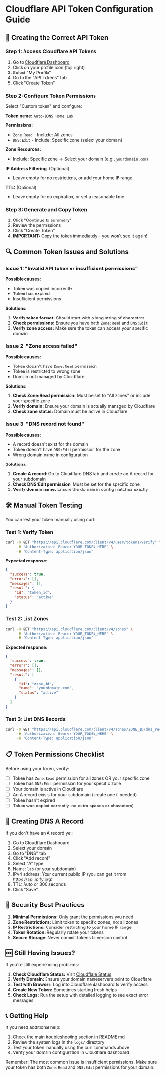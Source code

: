 # Cloudflare API Token Configuration Guide

## 🔑 Creating the Correct API Token

### Step 1: Access Cloudflare API Tokens
1. Go to [Cloudflare Dashboard](https://dash.cloudflare.com)
2. Click on your profile icon (top right)
3. Select "My Profile"
4. Go to the "API Tokens" tab
5. Click "Create Token"

### Step 2: Configure Token Permissions
Select "Custom token" and configure:

**Token name:** `Auto-DDNS Home Lab`

**Permissions:**
- `Zone:Read` - Include: All zones
- `DNS:Edit` - Include: Specific zone (select your domain)

**Zone Resources:**
- Include: Specific zone → Select your domain (e.g., `yourdomain.com`)

**IP Address Filtering:** (Optional)
- Leave empty for no restrictions, or add your home IP range

**TTL:** (Optional)
- Leave empty for no expiration, or set a reasonable time

### Step 3: Generate and Copy Token
1. Click "Continue to summary"
2. Review the permissions
3. Click "Create Token"
4. **IMPORTANT:** Copy the token immediately - you won't see it again!

## 🔍 Common Token Issues and Solutions

### Issue 1: "Invalid API token or insufficient permissions"

**Possible causes:**
- Token was copied incorrectly
- Token has expired
- Insufficient permissions

**Solutions:**
1. **Verify token format:** Should start with a long string of characters
2. **Check permissions:** Ensure you have both `Zone:Read` and `DNS:Edit`
3. **Verify zone access:** Make sure the token can access your specific domain

### Issue 2: "Zone access failed"

**Possible causes:**
- Token doesn't have `Zone:Read` permission
- Token is restricted to wrong zone
- Domain not managed by Cloudflare

**Solutions:**
1. **Check Zone:Read permission:** Must be set to "All zones" or include your specific zone
2. **Verify domain:** Ensure your domain is actually managed by Cloudflare
3. **Check zone status:** Domain must be active in Cloudflare

### Issue 3: "DNS record not found"

**Possible causes:**
- A record doesn't exist for the domain
- Token doesn't have `DNS:Edit` permission for the zone
- Wrong domain name in configuration

**Solutions:**
1. **Create A record:** Go to Cloudflare DNS tab and create an A record for your subdomain
2. **Check DNS:Edit permission:** Must be set for the specific zone
3. **Verify domain name:** Ensure the domain in config matches exactly

## 🛠️ Manual Token Testing

You can test your token manually using curl:

### Test 1: Verify Token
```bash
curl -X GET "https://api.cloudflare.com/client/v4/user/tokens/verify" \
     -H "Authorization: Bearer YOUR_TOKEN_HERE" \
     -H "Content-Type: application/json"
```

**Expected response:**
```json
{
  "success": true,
  "errors": [],
  "messages": [],
  "result": {
    "id": "token_id",
    "status": "active"
  }
}
```

### Test 2: List Zones
```bash
curl -X GET "https://api.cloudflare.com/client/v4/zones" \
     -H "Authorization: Bearer YOUR_TOKEN_HERE" \
     -H "Content-Type: application/json"
```

**Expected response:**
```json
{
  "success": true,
  "errors": [],
  "messages": [],
  "result": [
    {
      "id": "zone_id",
      "name": "yourdomain.com",
      "status": "active"
    }
  ]
}
```

### Test 3: List DNS Records
```bash
curl -X GET "https://api.cloudflare.com/client/v4/zones/ZONE_ID/dns_records?type=A&name=lab.yourdomain.com" \
     -H "Authorization: Bearer YOUR_TOKEN_HERE" \
     -H "Content-Type: application/json"
```

## 📋 Token Permissions Checklist

Before using your token, verify:

- [ ] Token has `Zone:Read` permission for all zones OR your specific zone
- [ ] Token has `DNS:Edit` permission for your specific zone
- [ ] Your domain is active in Cloudflare
- [ ] An A record exists for your subdomain (create one if needed)
- [ ] Token hasn't expired
- [ ] Token was copied correctly (no extra spaces or characters)

## 🔧 Creating DNS A Record

If you don't have an A record yet:

1. Go to Cloudflare Dashboard
2. Select your domain
3. Go to "DNS" tab
4. Click "Add record"
5. Select "A" type
6. Name: `lab` (or your subdomain)
7. IPv4 address: Your current public IP (you can get it from https://api.ipify.org)
8. TTL: Auto or 300 seconds
9. Click "Save"

## 🚨 Security Best Practices

1. **Minimal Permissions:** Only grant the permissions you need
2. **Zone Restrictions:** Limit token to specific zones, not all zones
3. **IP Restrictions:** Consider restricting to your home IP range
4. **Token Rotation:** Regularly rotate your tokens
5. **Secure Storage:** Never commit tokens to version control

## 🆘 Still Having Issues?

If you're still experiencing problems:

1. **Check Cloudflare Status:** Visit [Cloudflare Status](https://www.cloudflarestatus.com/)
2. **Verify Domain:** Ensure your domain nameservers point to Cloudflare
3. **Test with Browser:** Log into Cloudflare dashboard to verify access
4. **Create New Token:** Sometimes starting fresh helps
5. **Check Logs:** Run the setup with detailed logging to see exact error messages

## 📞 Getting Help

If you need additional help:

1. Check the main troubleshooting section in README.md
2. Review the system logs in the `logs/` directory
3. Test your token manually using the curl commands above
4. Verify your domain configuration in Cloudflare dashboard

Remember: The most common issue is insufficient permissions. Make sure your token has both `Zone:Read` and `DNS:Edit` permissions for your domain.
